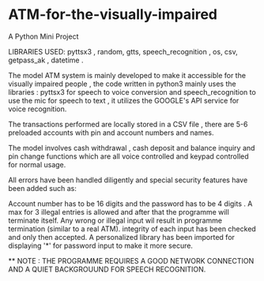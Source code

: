 # ATM-for-the-visually-impaired
A Python Mini Project

LIBRARIES USED: pyttsx3 , random, gtts, speech_recognition , os, csv, getpass_ak , datetime .

The model ATM system is mainly developed to make it accessible for the visually impaired people , the code written in python3 mainly uses the libraries : pyttsx3 for speech to voice conversion and speech_recognition to use the mic for speech to text , it utilizes the GOOGLE's API service for voice recognition.

The transactions performed are locally stored in a CSV file , there are 5-6 preloaded accounts with pin and account numbers and names.

The model involves cash withdrawal , cash deposit and balance inquiry and pin change functions which are all voice controlled and keypad controlled for normal usage.

All errors have been handled diligently and special security features have been added such as:

Account number has to be 16 digits and the password has to be 4 digits .
A max for 3 illegal entries is allowed and after that the programme will terminate itself.
Any wrong or illegal input wil result in programme termination (similar to a real ATM). integrity of each input has been checked and only then accepted.
A personalized library has been imported for displaying '*' for password input to make it more secure.

** NOTE : THE PROGRAMME REQUIRES A GOOD NETWORK CONNECTION AND A QUIET BACKGROUUND FOR SPEECH RECOGNITION.
